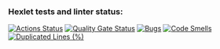 ### Hexlet tests and linter status:
[![Actions Status](https://github.com/DimaKabanov/python-project-lvl1/actions/workflows/hexlet-check.yml/badge.svg)](https://github.com/DimaKabanov/python-project-lvl1/actions)
[![Quality Gate Status](https://sonarcloud.io/api/project_badges/measure?project=DimaKabanov_python-project-lvl1&metric=alert_status)](https://sonarcloud.io/summary/new_code?id=DimaKabanov_python-project-lvl1)
[![Bugs](https://sonarcloud.io/api/project_badges/measure?project=DimaKabanov_python-project-lvl1&metric=bugs)](https://sonarcloud.io/summary/new_code?id=DimaKabanov_python-project-lvl1)
[![Code Smells](https://sonarcloud.io/api/project_badges/measure?project=DimaKabanov_python-project-lvl1&metric=code_smells)](https://sonarcloud.io/summary/new_code?id=DimaKabanov_python-project-lvl1)
[![Duplicated Lines (%)](https://sonarcloud.io/api/project_badges/measure?project=DimaKabanov_python-project-lvl1&metric=duplicated_lines_density)](https://sonarcloud.io/summary/new_code?id=DimaKabanov_python-project-lvl1)